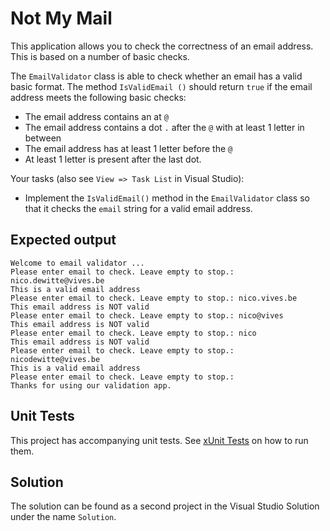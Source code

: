 # Not My Mail

This application allows you to check the correctness of an email address. This is based on a number of basic checks.

The `EmailValidator` class is able to check whether an email has a valid basic format. The method `IsValidEmail ()` should return `true` if the email address meets the following basic checks:

* The email address contains an at `@`
* The email address contains a dot `.` after the `@` with at least 1 letter in between
* The email address has at least 1 letter before the `@`
* At least 1 letter is present after the last dot.

Your tasks (also see `View => Task List` in Visual Studio):

* Implement the `IsValidEmail()` method in the `EmailValidator` class so that it checks the `email` string for a valid email address.

## Expected output

```text
Welcome to email validator ...
Please enter email to check. Leave empty to stop.: nico.dewitte@vives.be
This is a valid email address
Please enter email to check. Leave empty to stop.: nico.vives.be
This email address is NOT valid
Please enter email to check. Leave empty to stop.: nico@vives
This email address is NOT valid
Please enter email to check. Leave empty to stop.: nico
This email address is NOT valid
Please enter email to check. Leave empty to stop.: nicodewitte@vives.be
This is a valid email address
Please enter email to check. Leave empty to stop.:
Thanks for using our validation app.
```

## Unit Tests

This project has accompanying unit tests. See [xUnit Tests](/README.md#xunit-tests) on how to run them.

## Solution

The solution can be found as a second project in the Visual Studio Solution under the name `Solution`.
